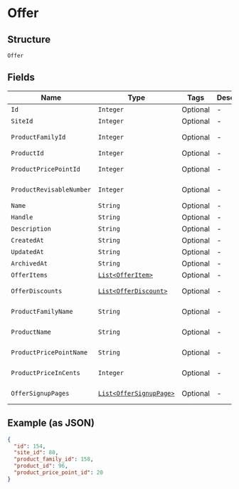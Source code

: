 
# Offer

## Structure

`Offer`

## Fields

| Name | Type | Tags | Description | Getter | Setter |
|  --- | --- | --- | --- | --- | --- |
| `Id` | `Integer` | Optional | - | Integer getId() | setId(Integer id) |
| `SiteId` | `Integer` | Optional | - | Integer getSiteId() | setSiteId(Integer siteId) |
| `ProductFamilyId` | `Integer` | Optional | - | Integer getProductFamilyId() | setProductFamilyId(Integer productFamilyId) |
| `ProductId` | `Integer` | Optional | - | Integer getProductId() | setProductId(Integer productId) |
| `ProductPricePointId` | `Integer` | Optional | - | Integer getProductPricePointId() | setProductPricePointId(Integer productPricePointId) |
| `ProductRevisableNumber` | `Integer` | Optional | - | Integer getProductRevisableNumber() | setProductRevisableNumber(Integer productRevisableNumber) |
| `Name` | `String` | Optional | - | String getName() | setName(String name) |
| `Handle` | `String` | Optional | - | String getHandle() | setHandle(String handle) |
| `Description` | `String` | Optional | - | String getDescription() | setDescription(String description) |
| `CreatedAt` | `String` | Optional | - | String getCreatedAt() | setCreatedAt(String createdAt) |
| `UpdatedAt` | `String` | Optional | - | String getUpdatedAt() | setUpdatedAt(String updatedAt) |
| `ArchivedAt` | `String` | Optional | - | String getArchivedAt() | setArchivedAt(String archivedAt) |
| `OfferItems` | [`List<OfferItem>`](../../doc/models/offer-item.md) | Optional | - | List<OfferItem> getOfferItems() | setOfferItems(List<OfferItem> offerItems) |
| `OfferDiscounts` | [`List<OfferDiscount>`](../../doc/models/offer-discount.md) | Optional | - | List<OfferDiscount> getOfferDiscounts() | setOfferDiscounts(List<OfferDiscount> offerDiscounts) |
| `ProductFamilyName` | `String` | Optional | - | String getProductFamilyName() | setProductFamilyName(String productFamilyName) |
| `ProductName` | `String` | Optional | - | String getProductName() | setProductName(String productName) |
| `ProductPricePointName` | `String` | Optional | - | String getProductPricePointName() | setProductPricePointName(String productPricePointName) |
| `ProductPriceInCents` | `Integer` | Optional | - | Integer getProductPriceInCents() | setProductPriceInCents(Integer productPriceInCents) |
| `OfferSignupPages` | [`List<OfferSignupPage>`](../../doc/models/offer-signup-page.md) | Optional | - | List<OfferSignupPage> getOfferSignupPages() | setOfferSignupPages(List<OfferSignupPage> offerSignupPages) |

## Example (as JSON)

```json
{
  "id": 154,
  "site_id": 80,
  "product_family_id": 158,
  "product_id": 96,
  "product_price_point_id": 20
}
```

